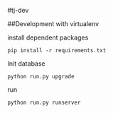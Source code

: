 #tj-dev

##Development with virtualenv

install dependent packages
```
pip install -r requirements.txt
```

Init database
```
python run.py upgrade
```

run
```
python run.py runserver
```
